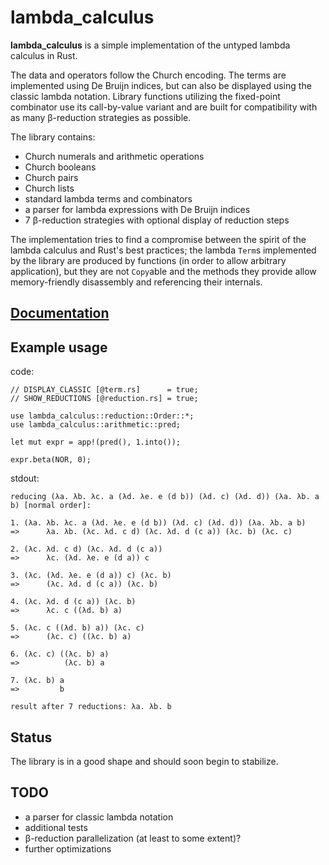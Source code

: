 # lambda_calculus

**lambda_calculus** is a simple implementation of the untyped lambda calculus in Rust.

The data and operators follow the Church encoding. The terms are implemented using De Bruijn
indices, but can also be displayed using the classic lambda notation. Library functions utilizing
the fixed-point combinator use its call-by-value variant and are built for compatibility with as
many β-reduction strategies as possible.

The library contains:

- Church numerals and arithmetic operations
- Church booleans
- Church pairs
- Church lists
- standard lambda terms and combinators
- a parser for lambda expressions with De Bruijn indices
- 7 β-reduction strategies with optional display of reduction steps

The implementation tries to find a compromise between the spirit of the lambda calculus and Rust's
best practices; the lambda `Term`s implemented by the library are produced by functions (in order
to allow arbitrary application), but they are not `Copy`able and the methods they provide allow
memory-friendly disassembly and referencing their internals.

## [Documentation](https://docs.rs/lambda_calculus)

## Example usage

code:
```
// DISPLAY_CLASSIC [@term.rs]      = true;
// SHOW_REDUCTIONS [@reduction.rs] = true;

use lambda_calculus::reduction::Order::*;
use lambda_calculus::arithmetic::pred;

let mut expr = app!(pred(), 1.into());

expr.beta(NOR, 0);
```
stdout:
```
reducing (λa. λb. λc. a (λd. λe. e (d b)) (λd. c) (λd. d)) (λa. λb. a b) [normal order]:

1. (λa. λb. λc. a (λd. λe. e (d b)) (λd. c) (λd. d)) (λa. λb. a b)
=>      λa. λb. (λc. λd. c d) (λc. λd. d (c a)) (λc. b) (λc. c)

2. (λc. λd. c d) (λc. λd. d (c a))
=>      λc. (λd. λe. e (d a)) c

3. (λc. (λd. λe. e (d a)) c) (λc. b)
=>      (λc. λd. d (c a)) (λc. b)

4. (λc. λd. d (c a)) (λc. b)
=>      λc. c ((λd. b) a)

5. (λc. c ((λd. b) a)) (λc. c)
=>      (λc. c) ((λc. b) a)

6. (λc. c) ((λc. b) a)
=>          (λc. b) a

7. (λc. b) a
=>         b

result after 7 reductions: λa. λb. b
```

## Status

The library is in a good shape and should soon begin to stabilize.

## TODO

- a parser for classic lambda notation
- additional tests
- β-reduction parallelization (at least to some extent)?
- further optimizations
